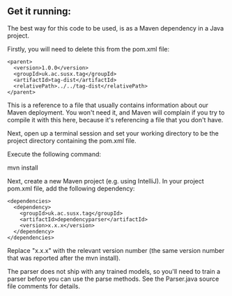 
Get it running:
---------------

The best way for this code to be used, is as a Maven dependency in a Java project.

Firstly, you will need to delete this from the pom.xml file:
```
<parent>
  <version>1.0.0</version>
  <groupId>uk.ac.susx.tag</groupId>
  <artifactId>tag-dist</artifactId>
  <relativePath>../../tag-dist</relativePath>
</parent>
```

This is a reference to a file that usually contains information about our Maven deployment. You won't need it, and Maven will complain if you try to compile it with this here, because it's referencing a file that you don't have.

Next, open up a terminal session and set your working directory to be the project directory containing the pom.xml file.

Execute the following command:

mvn install

Next, create a new Maven project (e.g. using IntelliJ). In your project pom.xml file, add the following dependency:

```
<dependencies>
  <dependency>
    <groupId>uk.ac.susx.tag</groupId>
    <artifactId>dependencyparser</artifactId>
    <version>x.x.x</version>
  </dependency>
</dependencies>
```

Replace "x.x.x" with the relevant version number (the same version number that was reported after the mvn install).

The parser does not ship with any trained models, so you'll need to train a parser before you can use the parse methods. See the Parser.java source file comments for details.